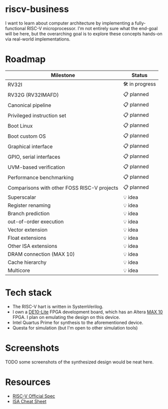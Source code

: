 # riscv-business
I want to learn about computer architecture by implementing a fully-functional RISC-V microprocessor. I'm not entirely sure what the end-goal will be here, but the overarching goal is to explore these concepts hands-on via real-world implementations.

# Roadmap
| Milestone | Status |
| - | - | 
| RV32I | 🛠️ in progress | 
| RV32G (RV32IMAFD) | 📋 planned | 
| Canonical pipeline | 📋 planned | 
| Privileged instruction set | 📋 planned |
| Boot Linux | 📋 planned |
| Boot custom OS | 📋 planned |
| Graphical interface | 📋 planned |
| GPIO, serial interfaces | 📋 planned |
| UVM-based verification | 📋 planned |
| Performance benchmarking | 📋 planned |
| Comparisons with other FOSS RISC-V projects | 📋 planned |
| Superscalar | 💡 idea | 
| Register renaming | 💡 idea |
| Branch prediction | 💡 idea | 
| out-of-order execution | 💡 idea |
| Vector extension | 💡 idea |
| Float extensions | 💡 idea |
| Other ISA extensions | 💡 idea |
| DRAM connection (MAX 10) | 💡 idea |
| Cache hierarchy | 💡 idea |
| Multicore | 💡 idea |

# Tech stack
- The RISC-V hart is written in SystemVerilog.
- I own a [DE10-Lite](https://www.terasic.com.tw/cgi-bin/page/archive.pl?Language=English&No=1021) FPGA development board, which has an Altera [MAX 10](https://www.intel.com/content/www/us/en/products/details/fpga/max/10.html) FPGA. I plan on emulating the design on this device.
- Intel Quartus Prime for synthesis to the aforementioned device.
- Questa for simulation (but I'm open to other simulation tools)

# Screenshots
TODO some screenshots of the synthesized design would be neat here.

# Resources
- [RISC-V Official Spec](https://riscv.org/technical/specifications/)
- [ISA Cheat Sheet](https://www.cs.sfu.ca/~ashriram/Courses/CS295/assets/notebooks/RISCV/RISCV_CARD.pdf)
